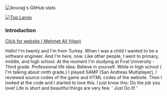 ![Anurag's GitHub stats](https://github-readme-stats.vercel.app/api?username=softwareeenginer&show_icons=true&theme=gruvbox)

[![Top Langs](https://github-readme-stats.vercel.app/api/top-langs/?username=softwareeenginer&langs_count=8)](https://github.com/anuraghazra/github-readme-stats)    

<h3> Introduction </h3>
<a href="http://mehmetaliyilgin.rf.gd/">Click for website ( Mehmet Ali Yılgın)</a>
<p>
  Hello!
I'm twenty and I'm from Turkey. When I was a child I wanted to be a software engineer.
And I'm here, now. Like other people, I went to primary, middle, and high school. At the moment I'm studying at Fırat University - Third grade.
Professional life idea:
Believe in yourself. While in high school ( I'm talking about ninth grade.) I played SAMP (San Andreas Multiplayer), I reviewed source codes of the game and HTML codes of the website. Then I looked at the code and I started to love this. I just know this: Do the job you love! Life is short and beautiful things are very few. ' Just Do It! '
</p>

